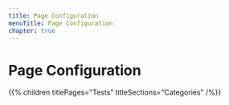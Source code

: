 ```yaml
---
title: Page Configuration
menuTitle: Page Configuration
chapter: true
---
```


# Page Configuration

{{% children titlePages="Tests" titleSections="Categories" /%}}